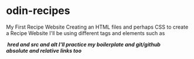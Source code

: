 # odin-recipes
My First Recipe Website
Creating an HTML files and perhaps CSS to create a Recipe Website
I'll be using different tags and elements such as <p> <strong> <em> <img> <a> hred and src and alt
I'll practice my boilerplate and git/github        
absolute and relative links too       